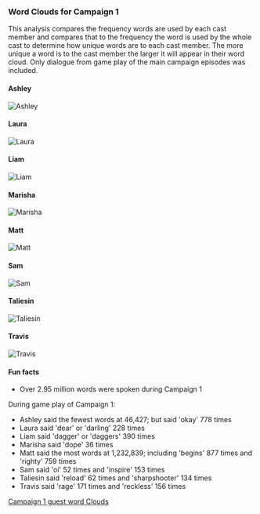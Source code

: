 ### Word Clouds for Campaign 1

This analysis compares the frequency words are used by each cast member and compares that to the frequency the word is used by the whole cast to determine how unique words are to each cast member. The more unique a word is to the cast member the larger it will appear in their word cloud. Only dialogue from game play of the main campaign episodes was included.

#### Ashley
![Ashley](plots/wordClouds/C1/C1ASHLEY.png)

#### Laura
![Laura](plots/wordClouds/C1/C1LAURA.png)

#### Liam
![Liam](plots/wordClouds/C1/C1LIAM.png)

#### Marisha
![Marisha](plots/wordClouds/C1/C1MARISHA.png)

#### Matt
![Matt](plots/wordClouds/C1/C1MATT.png)

#### Sam
![Sam](plots/wordClouds/C1/C1SAM.png)

#### Taliesin
![Taliesin](plots/wordClouds/C1/C1TALIESIN.png)

#### Travis
![Travis](plots/wordClouds/C1/C1TRAVIS.png)

#### Fun facts

* Over 2.95 million words were spoken during Campaign 1


During game play of Campaign 1:
* Ashley said the fewest words at 46,427; but said 'okay' 778 times
* Laura said 'dear' or 'darling' 228 times
* Liam said 'dagger' or 'daggers' 390 times
* Marisha said 'dope' 36 times
* Matt said the most words at 1,232,839; including 'begins' 877 times and 'righty' 759 times
* Sam said 'oi' 52 times and 'inspire' 153 times
* Taliesin said 'reload' 62 times and 'sharpshooter' 134 times
* Travis said 'rage' 171 times and 'reckless' 156 times

[Campaign 1 guest word Clouds](docs/wordCloudsGuests.md#word-clouds-for-campaign-1-guests)